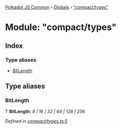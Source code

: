 [Polkadot JS Common](../README.md) › [Globals](../globals.md) › ["compact/types"](_compact_types_.md)

# Module: "compact/types"

## Index

### Type aliases

* [BitLength](_compact_types_.md#bitlength)

## Type aliases

###  BitLength

Ƭ **BitLength**: *8 | 16 | 32 | 64 | 128 | 256*

*Defined in [compact/types.ts:5](https://github.com/polkadot-js/common/blob/d40d6c65/packages/util/src/compact/types.ts#L5)*
